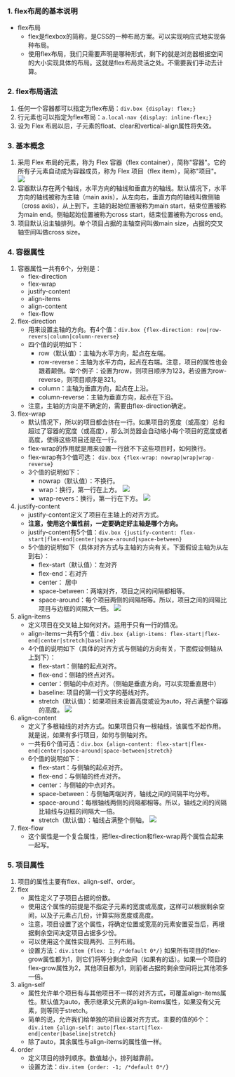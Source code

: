 ### 1. flex布局的基本说明
- flex布局  
   - flex是flexbox的简称，是CSS的一种布局方案。可以实现响应式地实现各种布局。
   - 使用flex布局，我们只需要声明是哪种形式，剩下的就是浏览器根据空间的大小实现具体的布局。这就是flex布局灵活之处。不需要我们手动去计算。
### 2. flex布局语法
1. 任何一个容器都可以指定为flex布局：`div.box {display: flex;}`
2. 行元素也可以指定为flex布局：`a.local-nav {display: inline-flex;}`
3. 设为 Flex 布局以后，子元素的float、clear和vertical-align属性将失效。
### 3. 基本概念
1. 采用 Flex 布局的元素，称为 Flex 容器（flex container），简称"容器"。它的所有子元素自动成为容器成员，称为 Flex 项目（flex item），简称"项目"。  
![](img/flex布局说明.png)  
2. 容器默认存在两个轴线，水平方向的轴线和垂直方的轴线。默认情况下，水平方向的轴线被称为主轴（main axis），从左向右，垂直方向的轴线叫做侧轴（cross axis），从上到下。主轴的起始位置被称为main start，结束位置被称为main end。侧轴起始位置被称为cross start，结束位置被称为cross end。
3. 项目默认沿主轴排列。单个项目占据的主轴空间叫做main size，占据的交叉轴空间叫做cross size。
### 4. 容器属性
1. 容器属性一共有6个，分别是：
   - flex-direction
   - flex-wrap
   - justify-content
   - align-items
   - align-content
   - flex-flow
2. flex-direction
   - 用来设置主轴的方向。有4个值：`div.box {flex-direction: row|row-revers|column|column-reverse}`
   - 四个值的说明如下：
     - row（默认值）：主轴为水平方向，起点在左端。
     - row-reverse：主轴为水平方向，起点在右端。注意，项目的属性也会跟着颠倒。举个例子：设置为row，则项目顺序为123，若设置为row-reverse，则项目顺序是321。
     - column：主轴为垂直方向，起点在上沿。
     - column-reverse：主轴为垂直方向，起点在下沿。
   - 注意，主轴的方向是不确定的，需要由flex-direction确定。
3. flex-wrap
   - 默认情况下，所以的项目都会挤在一行。如果项目的宽度（或高度）总和超过了容器的宽度（或高度），那么浏览器会自动缩小每个项目的宽度或者高度，使得这些项目还是在一行。
   - flex-wrap的作用就是用来设置一行放不下这些项目时，如何换行。
   - flex-wrap有3个值可选： `div.box {flex-wrap: nowrap|wrap|wrap-reverse}`
   - 3个值的说明如下：
     - nowrap（默认值）：不换行。
     - wrap：换行，第一行在上方。
     ![](img/wrap.jpg)
     - wrap-revers：换行，第一行在下方。
     ![](img/wrap-reverse.jpg)
4. justify-content
   - justify-content定义了项目在主轴上的对齐方式。
   - **注意，使用这个属性前，一定要确定好主轴是哪个方向。**
   - justify-content有5个值：`div.box {justify-content: flex-start|flex-end|center|space-around|space-between}`
   - 5个值的说明如下（具体对齐方式与主轴的方向有关。下面假设主轴为从左到右）：
     - flex-start（默认值）：左对齐
     - flex-end：右对齐
     - center： 居中
     - space-between：两端对齐，项目之间的间隔都相等。
     - space-around：每个项目两侧的间隔相等。所以，项目之间的间隔比项目与边框的间隔大一倍。
   ![](img/justify-content.png)
5. align-items
   - 定义项目在交叉轴上如何对齐。适用于只有一行的情况。
   - align-items一共有5个值：`div.box {align-items: flex-start|flex-end|center|stretch|baseline}`
   - 4个值的说明如下（具体的对齐方式与侧轴的方向有关，下面假设侧轴从上到下）：
     - flex-start：侧轴的起点对齐。
     - flex-end：侧轴的终点对齐。
     - center：侧轴的中点对齐。（侧轴是垂直方向，可以实现垂直居中）
     - baseline: 项目的第一行文字的基线对齐。
     - stretch（默认值）：如果项目未设置高度或设为auto，将占满整个容器的高度。
   ![](img/align-items.png)
6. align-content
   - 定义了多根轴线的对齐方式。如果项目只有一根轴线，该属性不起作用。就是说，如果有多行项目，如何与侧轴对齐。
   - 一共有6个值可选：`div.box {align-content: flex-start|flex-end|center|space-around|space-between|stretch}`
   - 6个值的说明如下：
     - flex-start：与侧轴的起点对齐。
     - flex-end：与侧轴的终点对齐。
     - center：与侧轴的中点对齐。
     - space-between：与侧轴两端对齐，轴线之间的间隔平均分布。
     - space-around：每根轴线两侧的间隔都相等。所以，轴线之间的间隔比轴线与边框的间隔大一倍。
     - stretch（默认值）：轴线占满整个侧轴。
   ![](img/align-content.png)
7. flex-flow
   - 这个属性是一个复合属性，把flex-direction和flex-wrap两个属性合起来一起写。
### 5. 项目属性
1. 项目的属性主要有flex、align-self、order。
2. flex
   - 属性定义了子项目占据的份数。
   - 使用这个属性的前提是不指定子元素的宽度或高度，这样可以根据剩余空间，以及子元素占几份，计算实际宽度或高度。
   - 注意，项目设置了这个属性，将确定位置或宽高的元素安置妥当后，再根据剩余空间决定项目占据多少份。
   - 可以使用这个属性实现两列、三列布局。
   - 设置方法：`div.item {flex: 1; /*default 0*/}`
   如果所有项目的flex-grow属性都为1，则它们将等分剩余空间（如果有的话）。如果一个项目的flex-grow属性为2，其他项目都为1，则前者占据的剩余空间将比其他项多一倍。
3. align-self
   - 属性允许单个项目有与其他项目不一样的对齐方式，可覆盖align-items属性。默认值为auto，表示继承父元素的align-items属性，如果没有父元素，则等同于stretch。 
   - 简单的说，允许我们给单独的项目设置对齐方式。主要的值的6个：`div.item {align-self: auto|flex-start|flex-end|center|baseline|stretch}`
   - 除了auto，其余属性与align-items的属性值一样。
4. order
   - 定义项目的排列顺序。数值越小，排列越靠前。
   - 设置方法：`div.item {order: -1; /*default 0*/}`



